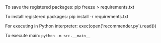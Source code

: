 To save the registered packages: pip freeze > requirements.txt

To install registered packages: pip install -r requirements.txt

For executing in Python interpreter: exec(open('recommender.py').read())

To execute main: `python -m src.__main__`
